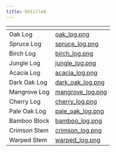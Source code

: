 ```yaml
---
title: Untitled
---
```


<table data-view="cards" data-full-width="false"><thead><tr><th></th><th data-hidden data-card-cover data-type="files"></th></tr></thead><tbody><tr><td>Oak Log</td><td><a href="../assets/oak_log.png">oak_log.png</a></td></tr><tr><td>Spruce Log</td><td><a href="../assets/spruce_log.png">spruce_log.png</a></td></tr><tr><td>Birch Log</td><td><a href="../assets/birch_log.png">birch_log.png</a></td></tr><tr><td>Jungle Log</td><td><a href="../assets/jungle_log.png">jungle_log.png</a></td></tr><tr><td>Acacia Log</td><td><a href="../assets/acacia_log.png">acacia_log.png</a></td></tr><tr><td>Dark Oak Log</td><td><a href="../assets/dark_oak_log.png">dark_oak_log.png</a></td></tr><tr><td>Mangrove Log</td><td><a href="../assets/mangrove_log.png">mangrove_log.png</a></td></tr><tr><td>Cherry Log</td><td><a href="../assets/cherry_log.png">cherry_log.png</a></td></tr><tr><td>Pale Oak Log</td><td><a href="../assets/pale_oak_log.png">pale_oak_log.png</a></td></tr><tr><td>Bamboo Block</td><td><a href="../assets/bamboo_log.png">bamboo_log.png</a></td></tr><tr><td>Crimson Stem</td><td><a href="../assets/crimson_log.png">crimson_log.png</a></td></tr><tr><td>Warped Stem</td><td><a href="../assets/warped_log.png">warped_log.png</a></td></tr></tbody></table>
